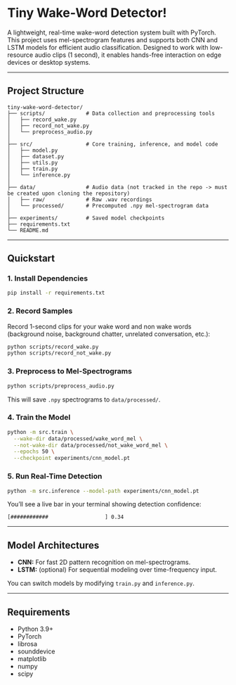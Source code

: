 # Tiny Wake-Word Detector!

A lightweight, real-time wake-word detection system built with PyTorch. This project uses mel-spectrogram features and supports both CNN and LSTM models for efficient audio classification. Designed to work with low-resource audio clips (1 second), it enables hands-free interaction on edge devices or desktop systems.

---

## Project Structure

```
tiny-wake-word-detector/
├── scripts/             # Data collection and preprocessing tools
│   ├── record_wake.py
│   ├── record_not_wake.py
│   └── preprocess_audio.py
│
├── src/                 # Core training, inference, and model code
│   ├── model.py
│   ├── dataset.py
│   ├── utils.py
│   ├── train.py
│   └── inference.py
│
├── data/                # Audio data (not tracked in the repo -> must be created upon cloning the repository)
│   ├── raw/             # Raw .wav recordings
│   └── processed/       # Precomputed .npy mel-spectrogram data
│
├── experiments/         # Saved model checkpoints
├── requirements.txt
└── README.md
```

---

## Quickstart

### 1. Install Dependencies
```bash
pip install -r requirements.txt
```

### 2. Record Samples

Record 1-second clips for your wake word and non wake words (background noise, background chatter, unrelated conversation, etc.):

```bash
python scripts/record_wake.py
python scripts/record_not_wake.py
```

### 3. Preprocess to Mel-Spectrograms
```bash
python scripts/preprocess_audio.py
```

This will save `.npy` spectrograms to `data/processed/`.

### 4. Train the Model
```bash
python -m src.train \
  --wake-dir data/processed/wake_word_mel \
  --not-wake-dir data/processed/not_wake_word_mel \
  --epochs 50 \
  --checkpoint experiments/cnn_model.pt
```

### 5. Run Real-Time Detection
```bash
python -m src.inference --model-path experiments/cnn_model.pt
```

You’ll see a live bar in your terminal showing detection confidence:
```
[############                  ] 0.34
```

---

## Model Architectures

- **CNN:** For fast 2D pattern recognition on mel-spectrograms.
- **LSTM:** (optional) For sequential modeling over time-frequency input.

You can switch models by modifying `train.py` and `inference.py`.

---

## Requirements

- Python 3.9+
- PyTorch
- librosa
- sounddevice
- matplotlib
- numpy
- scipy
